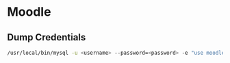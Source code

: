 # Moodle

## Dump Credentials

```bash
/usr/local/bin/mysql -u <username> --password=<password> -e "use moodle; select email,username,password from mdl_user; exit"
```



